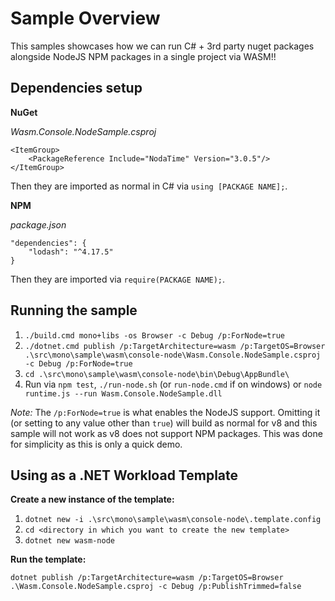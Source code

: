 # Sample Overview

This samples showcases how we can run C# + 3rd party nuget packages alongside NodeJS NPM packages in a single project via WASM!!

## Dependencies setup

**NuGet**

*Wasm.Console.NodeSample.csproj*
```
<ItemGroup>
    <PackageReference Include="NodaTime" Version="3.0.5"/>
</ItemGroup>
```
Then they are imported as normal in C# via `using [PACKAGE NAME];`.


**NPM**

*package.json*
```
"dependencies": {
    "lodash": "^4.17.5"
}
```
Then they are imported via `require(PACKAGE NAME);`.

## Running the sample
1. `./build.cmd mono+libs -os Browser -c Debug /p:ForNode=true`
2. `./dotnet.cmd publish /p:TargetArchitecture=wasm /p:TargetOS=Browser .\src\mono\sample\wasm\console-node\Wasm.Console.NodeSample.csproj -c Debug /p:ForNode=true`
3. `cd .\src\mono\sample\wasm\console-node\bin\Debug\AppBundle\`
4. Run via `npm test`, `./run-node.sh` (or `run-node.cmd` if on windows) or `node runtime.js --run Wasm.Console.NodeSample.dll`

*Note:* The `/p:ForNode=true` is what enables the NodeJS support. Omitting it (or setting to any value other than `true`) will build as normal for v8 and this sample will not work as v8 does not support NPM packages. This was done for simplicity as this is only a quick demo.


## Using as a .NET Workload Template

**Create a new instance of the template:**

1. `dotnet new -i .\src\mono\sample\wasm\console-node\.template.config`
2. `cd <directory in which you want to create the new template>`
3. `dotnet new wasm-node`

**Run the template:**

`dotnet publish /p:TargetArchitecture=wasm /p:TargetOS=Browser .\Wasm.Console.NodeSample.csproj -c Debug /p:PublishTrimmed=false`
